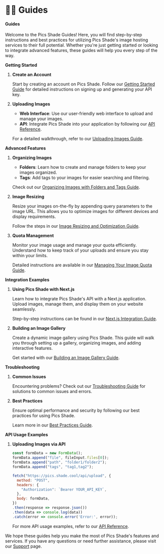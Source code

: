 # 🧑‍🏫 Guides

#### Guides

Welcome to the Pics Shade Guides! Here, you will find step-by-step instructions and best practices for utilizing Pics Shade's image hosting services to their full potential. Whether you're just getting started or looking to integrate advanced features, these guides will help you every step of the way.

**Getting Started**

1.  **Create an Account**

    Start by creating an account on Pics Shade. Follow our [Getting Started Guide](https://pics.shade.cool/docs/getting-started) for detailed instructions on signing up and generating your API key.
2.  **Uploading Images**

    * **Web Interface**: Use our user-friendly web interface to upload and manage your images.
    * **API**: Integrate Pics Shade into your application by following our [API Reference](https://pics.shade.cool/docs/api).

    For a detailed walkthrough, refer to our [Uploading Images Guide](https://pics.shade.cool/docs/guides/uploading-images).

**Advanced Features**

1.  **Organizing Images**

    * **Folders**: Learn how to create and manage folders to keep your images organized.
    * **Tags**: Add tags to your images for easier searching and filtering.

    Check out our [Organizing Images with Folders and Tags Guide](https://pics.shade.cool/docs/guides/organizing-images).
2.  **Image Resizing**

    Resize your images on-the-fly by appending query parameters to the image URL. This allows you to optimize images for different devices and display requirements.

    Follow the steps in our [Image Resizing and Optimization Guide](https://pics.shade.cool/docs/guides/image-resizing).
3.  **Quota Management**

    Monitor your image usage and manage your quota efficiently. Understand how to keep track of your uploads and ensure you stay within your limits.

    Detailed instructions are available in our [Managing Your Image Quota Guide](https://pics.shade.cool/docs/guides/quota-management).

**Integration Examples**

1.  **Using Pics Shade with Next.js**

    Learn how to integrate Pics Shade's API with a Next.js application. Upload images, manage them, and display them on your website seamlessly.

    Step-by-step instructions can be found in our [Next.js Integration Guide](https://pics.shade.cool/docs/guides/nextjs-integration).
2.  **Building an Image Gallery**

    Create a dynamic image gallery using Pics Shade. This guide will walk you through setting up a gallery, organizing images, and adding interactive features.

    Get started with our [Building an Image Gallery Guide](https://pics.shade.cool/docs/guides/image-gallery).

**Troubleshooting**

1.  **Common Issues**

    Encountering problems? Check out our [Troubleshooting Guide](https://pics.shade.cool/docs/guides/troubleshooting) for solutions to common issues and errors.
2.  **Best Practices**

    Ensure optimal performance and security by following our best practices for using Pics Shade.

    Learn more in our [Best Practices Guide](https://pics.shade.cool/docs/guides/best-practices).

**API Usage Examples**

1.  **Uploading Images via API**

    ```javascript
    const formData = new FormData();
    formData.append("file", fileInput.files[0]);
    formData.append("path", "folder1/folder2");
    formData.append("tags", "tag1,tag2");

    fetch("https://pics.shade.cool/api/upload", {
      method: "POST",
      headers: {
        "Authorization": `Bearer YOUR_API_KEY`,
      },
      body: formData,
    })
    .then(response => response.json())
    .then(data => console.log(data))
    .catch(error => console.error('Error:', error));
    ```

    For more API usage examples, refer to our [API Reference](https://pics.shade.cool/docs/api).

We hope these guides help you make the most of Pics Shade's features and services. If you have any questions or need further assistance, please visit our [Support](https://pics.shade.cool/support) page.
